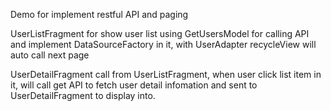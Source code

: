 Demo for implement restful API and paging

UserListFragment for show user list
 using GetUsersModel for calling API and implement DataSourceFactory in it, with UserAdapter recycleView will auto call next page

UserDetailFragment
 call from UserListFragment, when user click list item in it, will call get API to fetch user detail infomation and sent to UserDetailFragment to display into.
